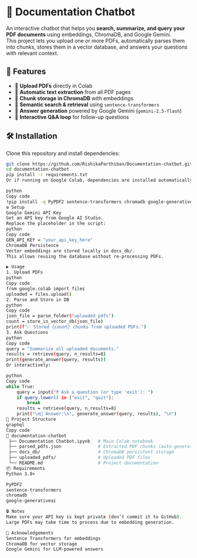 # 📘 Documentation Chatbot  
An interactive chatbot that helps you **search, summarize, and query your PDF documents** using embeddings, ChromaDB, and Google Gemini.  
This project lets you upload one or more PDFs, automatically parses them into chunks, stores them in a vector database, and answers your questions with relevant context.  

## 🚀 Features  
- 📂 **Upload PDFs** directly in Colab  
- 📑 **Automatic text extraction** from all PDF pages  
- 🧩 **Chunk storage in ChromaDB** with embeddings  
- 🔎 **Semantic search & retrieval** using `sentence-transformers`  
- 🤖 **Answer generation** powered by Google Gemini (`gemini-2.5-flash`)  
- 💬 **Interactive Q&A loop** for follow-up questions  

## 🛠️ Installation  

Clone this repository and install dependencies:  

```bash
git clone https://github.com/RishikaParthiban/Documentation-chatbot.git
cd documentation-chatbot
pip install -r requirements.txt
Or if running on Google Colab, dependencies are installed automatically:

python
Copy code
!pip install -q PyPDF2 sentence-transformers chromadb google-generativeai
⚙️ Setup
Google Gemini API Key
Get an API key from Google AI Studio.
Replace the placeholder in the script:
python
Copy code
GEN_API_KEY = "your_api_key_here"
ChromaDB Persistence
Vector embeddings are stored locally in docs_db/.
This allows reusing the database without re-processing PDFs.

▶️ Usage
1. Upload PDFs
python
Copy code
from google.colab import files
uploaded = files.upload()
2. Parse and Store in DB
python
Copy code
json_file = parse_folder("uploaded_pdfs")
count = store_in_vector_db(json_file)
print(f"✅ Stored {count} chunks from uploaded PDFs.")
3. Ask Questions
python
Copy code
query = "Summarize all uploaded documents."
results = retrieve(query, n_results=8)
print(generate_answer(query, results))
Or interactively:

python
Copy code
while True:
    query = input("❓ Ask a question (or type 'exit'): ")
    if query.lower() in ["exit", "quit"]:
        break
    results = retrieve(query, n_results=8)
    print("\n🤖 Answer:\n", generate_answer(query, results), "\n")
📂 Project Structure
graphql
Copy code
📁 documentation-chatbot
 ├── Documentation Chatbot.ipynb   # Main Colab notebook
 ├── parsed_pdfs.json              # Extracted PDF chunks (auto-generated)
 ├── docs_db/                      # ChromaDB persistent storage
 ├── uploaded_pdfs/                # Uploaded PDF files
 └── README.md                     # Project documentation
📦 Requirements
Python 3.8+

PyPDF2
sentence-transformers
chromadb
google-generativeai

🔒 Notes
Make sure your API key is kept private (don’t commit it to GitHub).
Large PDFs may take time to process due to embedding generation.

🙌 Acknowledgements
Sentence Transformers for embeddings
ChromaDB for vector storage
Google Gemini for LLM-powered answers

